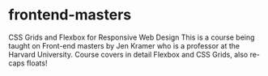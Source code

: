 # frontend-masters
CSS Grids and Flexbox for Responsive Web Design
This is a course being taught on Front-end masters by Jen Kramer who is a professor at the Harvard University.
Course covers in detail Flexbox and CSS Grids, also re-caps floats!
